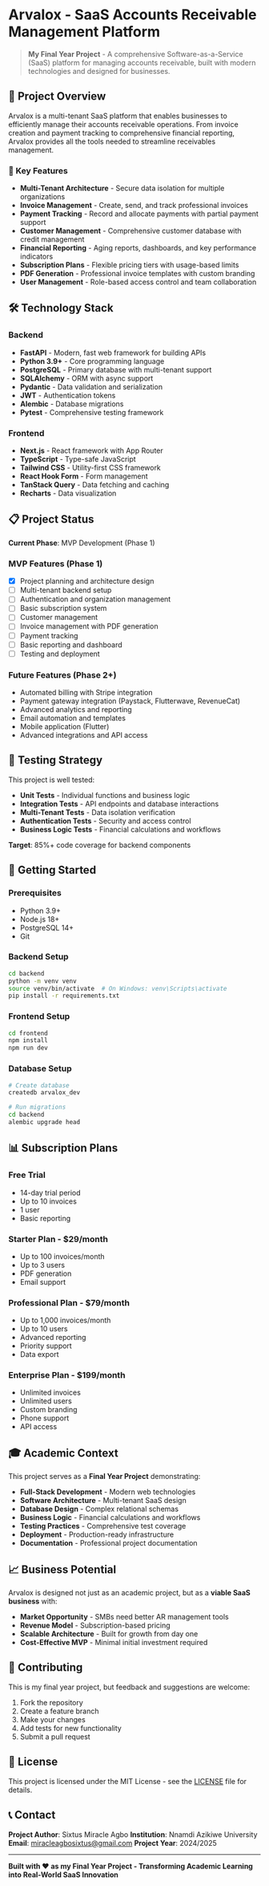 # Arvalox - SaaS Accounts Receivable Management Platform

> **My Final Year Project** - A comprehensive Software-as-a-Service (SaaS) platform for managing accounts receivable, built with modern technologies and designed for businesses.

## 🚀 Project Overview

Arvalox is a multi-tenant SaaS platform that enables businesses to efficiently manage their accounts receivable operations. From invoice creation and payment tracking to comprehensive financial reporting, Arvalox provides all the tools needed to streamline receivables management.

### 🎯 Key Features

- **Multi-Tenant Architecture** - Secure data isolation for multiple organizations
- **Invoice Management** - Create, send, and track professional invoices
- **Payment Tracking** - Record and allocate payments with partial payment support
- **Customer Management** - Comprehensive customer database with credit management
- **Financial Reporting** - Aging reports, dashboards, and key performance indicators
- **Subscription Plans** - Flexible pricing tiers with usage-based limits
- **PDF Generation** - Professional invoice templates with custom branding
- **User Management** - Role-based access control and team collaboration

## 🛠️ Technology Stack

### Backend

- **FastAPI** - Modern, fast web framework for building APIs
- **Python 3.9+** - Core programming language
- **PostgreSQL** - Primary database with multi-tenant support
- **SQLAlchemy** - ORM with async support
- **Pydantic** - Data validation and serialization
- **JWT** - Authentication tokens
- **Alembic** - Database migrations
- **Pytest** - Comprehensive testing framework

### Frontend

- **Next.js** - React framework with App Router
- **TypeScript** - Type-safe JavaScript
- **Tailwind CSS** - Utility-first CSS framework
- **React Hook Form** - Form management
- **TanStack Query** - Data fetching and caching
- **Recharts** - Data visualization

## 📋 Project Status

**Current Phase**: MVP Development (Phase 1)

### MVP Features (Phase 1)

- [x] Project planning and architecture design
- [ ] Multi-tenant backend setup
- [ ] Authentication and organization management
- [ ] Basic subscription system
- [ ] Customer management
- [ ] Invoice management with PDF generation
- [ ] Payment tracking
- [ ] Basic reporting and dashboard
- [ ] Testing and deployment

### Future Features (Phase 2+)

- Automated billing with Stripe integration
- Payment gateway integration (Paystack, Flutterwave, RevenueCat)
- Advanced analytics and reporting
- Email automation and templates
- Mobile application (Flutter)
- Advanced integrations and API access

## 🧪 Testing Strategy

This project is well tested:

- **Unit Tests** - Individual functions and business logic
- **Integration Tests** - API endpoints and database interactions
- **Multi-Tenant Tests** - Data isolation verification
- **Authentication Tests** - Security and access control
- **Business Logic Tests** - Financial calculations and workflows

**Target**: 85%+ code coverage for backend components

## 🚀 Getting Started

### Prerequisites

- Python 3.9+
- Node.js 18+
- PostgreSQL 14+
- Git

### Backend Setup

```bash
cd backend
python -m venv venv
source venv/bin/activate  # On Windows: venv\Scripts\activate
pip install -r requirements.txt
```

### Frontend Setup

```bash
cd frontend
npm install
npm run dev
```

### Database Setup

```bash
# Create database
createdb arvalox_dev

# Run migrations
cd backend
alembic upgrade head
```

## 📊 Subscription Plans

### Free Trial

- 14-day trial period
- Up to 10 invoices
- 1 user
- Basic reporting

### Starter Plan - $29/month

- Up to 100 invoices/month
- Up to 3 users
- PDF generation
- Email support

### Professional Plan - $79/month

- Up to 1,000 invoices/month
- Up to 10 users
- Advanced reporting
- Priority support
- Data export

### Enterprise Plan - $199/month

- Unlimited invoices
- Unlimited users
- Custom branding
- Phone support
- API access

## 🎓 Academic Context

This project serves as a **Final Year Project** demonstrating:

- **Full-Stack Development** - Modern web technologies
- **Software Architecture** - Multi-tenant SaaS design
- **Database Design** - Complex relational schemas
- **Business Logic** - Financial calculations and workflows
- **Testing Practices** - Comprehensive test coverage
- **Deployment** - Production-ready infrastructure
- **Documentation** - Professional project documentation

## 📈 Business Potential

Arvalox is designed not just as an academic project, but as a **viable SaaS business** with:

- **Market Opportunity** - SMBs need better AR management tools
- **Revenue Model** - Subscription-based pricing
- **Scalable Architecture** - Built for growth from day one
- **Cost-Effective MVP** - Minimal initial investment required

## 🤝 Contributing

This is my final year project, but feedback and suggestions are welcome:

1. Fork the repository
2. Create a feature branch
3. Make your changes
4. Add tests for new functionality
5. Submit a pull request

## 📄 License

This project is licensed under the MIT License - see the [LICENSE](LICENSE) file for details.

## 📞 Contact

**Project Author**: Sixtus Miracle Agbo
**Institution**: Nnamdi Azikiwe University
**Email**: miracleagbosixtus@gmail.com
**Project Year**: 2024/2025

---

**Built with ❤️ as my Final Year Project - Transforming Academic Learning into Real-World SaaS Innovation**
